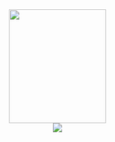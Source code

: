 
<div align="center">
  <a href="https://github.com/devxb/gitanimals">
  <img src="https://render.gitanimals.org/lines/nyungnim?pet-id=1" width="170" height="200"/>
</a>
</div>

<div align="center">
  <img src="https://github-readme-stats.vercel.app/api/top-langs/?username=nyungnim&layout=compact&theme=swift&hide=html,kotlin,rust,java,ruby,swift,other,cmake,c,Objective-c,c%2B%2B"/>
</div>
